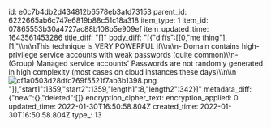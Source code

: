 id: e0c7b4db2d434812b6578eb3afd73153
parent_id: 6222665ab6c747e6819b88c51c18a318
item_type: 1
item_id: 07865553b30a4727ac88b108b5e909ef
item_updated_time: 1643561453286
title_diff: "[]"
body_diff: "[{\"diffs\":[[0,\"me thing\"],[1,\"\\\n\\\nThis technique is VERY POWERFUL if\\\n\\\n- Domain contains high-privilege service accounts with weak passwords (quite common)\\\n- (Group) Managed service accounts' Passwords are not randomly generated in high complexity (most cases on cloud instances these days)\\\n\\\n![cf1a0503d28dfc769f5521f7ab3b1398.png](:/25d9546d449c4223b2453bb8ea215c09)\"]],\"start1\":1359,\"start2\":1359,\"length1\":8,\"length2\":342}]"
metadata_diff: {"new":{},"deleted":[]}
encryption_cipher_text: 
encryption_applied: 0
updated_time: 2022-01-30T16:50:58.804Z
created_time: 2022-01-30T16:50:58.804Z
type_: 13